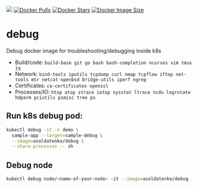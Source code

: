 ![](https://github.com/andriisoldatenko/debug/actions/workflows/docker-publish.yml/badge.svg)
[![Docker Pulls](https://badgen.net/docker/pulls/asoldatenko/debug?icon=docker&label=pulls)](https://hub.docker.com/r/asoldatenko/debug/)
[![Docker Stars](https://badgen.net/docker/stars/asoldatenko/debug?icon=docker&label=stars)](https://hub.docker.com/r/asoldatenko/debug/)
[![Docker Image Size](https://badgen.net/docker/size/asoldatenko/debug?icon=docker&label=image%20size)](https://hub.docker.com/r/asoldatenko/debug/)

# debug
Debug docker image for troubleshooting/debugging inside k8s

* Build/code: `build-base git go bash bash-completion ncurses vim tmux jq`
* Network: `bind-tools iputils tcpdump curl nmap tcpflow iftop net-tools mtr netcat-openbsd bridge-utils iperf ngrep`
* Certificates: `ca-certificates openssl`
* Processes/IO: `htop atop strace iotop sysstat ltrace ncdu logrotate hdparm pciutils psmisc tree pv`

## Run k8s debug pod:

```bash
kubectl debug -it -n demo \
  sample-app --target=sample-debug \
  --image=asoldatenko/debug \
  --share-processes -- sh
```


## Debug node
```bash
kubectl debug node/<name-of-your-node> -it --image=asoldatenko/debug
```